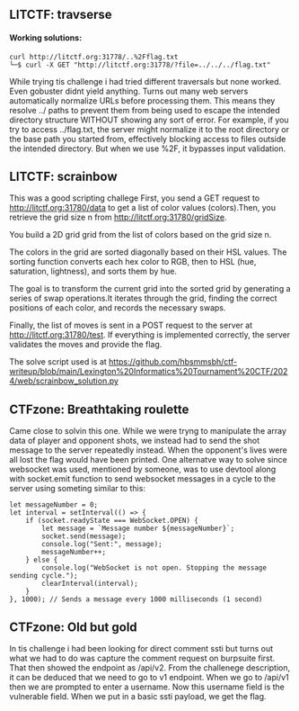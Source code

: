 ## LITCTF: travserse

#### Working solutions: <br>
```curl http://litctf.org:31778/..%2Fflag.txt``` <br>
```└─$ curl -X GET "http://litctf.org:31778/?file=../../../flag.txt"``` <br>

While trying tis challenge i had tried different traversals but none worked. Even gobuster didnt yield anything. Turns out many web servers automatically
normalize URLs before processing them. This means they resolve ../ paths to prevent them from being used to escape the intended directory structure WITHOUT showing any sort of error. 
For example, if you try to access ../flag.txt, the server might normalize it to the root directory or the base path you started from, effectively blocking
access to files outside the intended directory. But when we use %2F, it bypasses input validation.

## LITCTF: scrainbow
This was a good scripting challege
First, you send a GET request to http://litctf.org:31780/data to get a list of color values (colors).Then, you retrieve the grid size n from http://litctf.org:31780/gridSize.

You build a 2D grid grid from the list of colors based on the grid size n.

The colors in the grid are sorted diagonally based on their HSL values.
The sorting function converts each hex color to RGB, then to HSL (hue, saturation, lightness), and sorts them by hue.

The goal is to transform the current grid into the sorted grid by generating a series of swap operations.It iterates through the grid, finding the correct positions of each color, and records the necessary swaps.

Finally, the list of moves is sent in a POST request to the server at http://litctf.org:31780/test.
If everything is implemented correctly, the server validates the moves and provide the flag.

The solve script used is at https://github.com/hbsmmsbh/ctf-writeup/blob/main/Lexington%20Informatics%20Tournament%20CTF/2024/web/scrainbow_solution.py

## CTFzone: Breathtaking roulette

Came close to solvin this one. While we were tryng to manipulate the array data of player and opponent shots, we instead had to send the shot message to the server repeatedly instead. When the opponent's lives were all lost the flag would have been printed. One alternatve way to solve since websocket was used, mentioned
by someone,  was to use devtool along with socket.emit function to send websocket messages in a cycle to the server using someting similar to this:
```
let messageNumber = 0;
let interval = setInterval(() => {
    if (socket.readyState === WebSocket.OPEN) {
        let message = `Message number ${messageNumber}`;
        socket.send(message);
        console.log("Sent:", message);
        messageNumber++;
    } else {
        console.log("WebSocket is not open. Stopping the message sending cycle.");
        clearInterval(interval);
    }
}, 1000); // Sends a message every 1000 milliseconds (1 second)
```

## CTFzone: Old but gold

In tis challenge i had been looking for direct comment ssti but turns out what we had to do was capture the comment request on burpsuite first. That then showed the endpoint as /api/v2. From the challenege description, it can be deduced that we need to go to v1 endpoint. When we go to /api/v1 then we are prompted to enter a username. Now this username field is the vulnerable field. When we put in a basic ssti payload, we get the flag.
